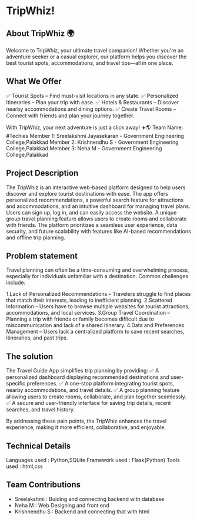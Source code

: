 # TripWhiz!
## About TripWhiz 🌍
Welcome to TripWhiz, your ultimate travel companion! Whether you're an adventure seeker or a casual explorer, our platform helps you discover the best tourist spots, accommodations, and travel tips—all in one place.

## What We Offer
✅ Tourist Spots – Find must-visit locations in any state.
✅ Personalized Itineraries – Plan your trip with ease.
✅ Hotels & Restaurants – Discover nearby accommodations and dining options.
✅ Create Travel Rooms – Connect with friends and plan your journey together.

With TripWhiz, your next adventure is just a click away! ✈️🌎
Team Name: #Techies
Member 1: Sreelakshmi Jayasekaran - Government Engineering College,Palakkad
Member 2: Krishnendhu S - Government Engineering College,Palakkad
Member 3: Neha M - Government Engineering College,Palakkad


## Project Description
The TripWhiz is an interactive web-based platform designed to help users discover and explore tourist destinations with ease. The app offers personalized recommendations, a powerful search feature for attractions and accommodations, and an intuitive dashboard for managing travel plans.
Users can sign up, log in, and can easily access the website. 
A unique group travel planning feature allows users to create rooms and collaborate with friends.
The platform prioritizes a seamless user experience, data security, and future scalability with features like AI-based recommendations and offline trip planning.

## Problem statement
Travel planning can often be a time-consuming and overwhelming process, especially for individuals unfamiliar with a destination. Common challenges include:

1.Lack of Personalized Recommendations – Travelers struggle to find places that match their interests, leading to inefficient planning.
2.Scattered Information – Users have to browse multiple websites for tourist attractions, accommodations, and local services.
3.Group Travel Coordination – Planning a trip with friends or family becomes difficult due to miscommunication and lack of a shared itinerary.
4.Data and Preferences Management – Users lack a centralized platform to save recent searches, itineraries, and past trips.

## The solution
The Travel Guide App simplifies trip planning by providing:
✅ A personalized dashboard displaying recommended destinations and user-specific preferences.
✅ A one-stop platform integrating tourist spots, nearby accommodations, and travel details.
✅ A group planning feature allowing users to create rooms, collaborate, and plan together seamlessly.
✅ A secure and user-friendly interface for saving trip details, recent searches, and travel history.

By addressing these pain points, the TripWhiz enhances the travel experience, making it more efficient, collaborative, and enjoyable.

## Technical Details
Languages used : Python,SQLite
Framework used : Flask(Python)
Tools used : html,css


## Team Contributions
- Sreelakshmi : Buiding and connecting backend with database
- Neha M : Web Designing and front end
- Krishnendhu S : Backend and connecting that with html